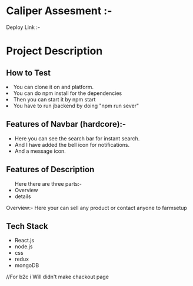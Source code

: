 #  Caliper  Assesment :-

Deploy Link :- 



<h1>Project Description</h1>

<h2>How to Test</h2>
<li>You can clone it on and platform.</li>
<li>You can do npm install for the dependencies</li>
<li>Then you can start it by npm start</li>
<li>You have to run jbackend by doing "npm run sever" </li>

<h2>Features of Navbar (hardcore):-</h2>
<ul>
<li>Here you can see the search bar for instant search.</li>
<li>And I have added the bell icon for notifications.</li>
<li>And a message icon.</li>
</ul>



<h2>Features of Description</h2>
<ul>
Here there are three parts:-
<li>Overview</li>
<li> details</li>
</ul>
Overview:-
Here your can sell any product or contact anyone to farmsetup

<h2>Tech Stack</h2>
<ul>
<li>React.js</li>
<li>node.js</li>
<li>css</li>
<li>redux</li>
<li>mongoDB</li>
</ul>

//For b2c i Will didn't make chackout page

